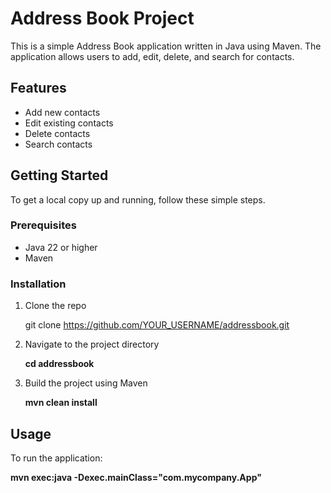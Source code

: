 # Address Book Project

This is a simple Address Book application written in Java using Maven. The application allows users to add, edit, delete, and search for contacts.

## Features
- Add new contacts
- Edit existing contacts
- Delete contacts
- Search contacts

## Getting Started

To get a local copy up and running, follow these simple steps.

### Prerequisites

- Java 22 or higher
- Maven

### Installation

1. Clone the repo

   git clone https://github.com/YOUR_USERNAME/addressbook.git
 
2. Navigate to the project directory
 
   **cd addressbook**
 
3. Build the project using Maven
 
   **mvn clean install**


## Usage

To run the application:

**mvn exec:java -Dexec.mainClass="com.mycompany.App"**